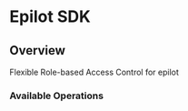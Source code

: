 # Epilot SDK

## Overview

Flexible Role-based Access Control for epilot

### Available Operations

